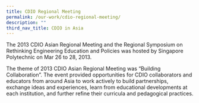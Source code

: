 ```yaml
---
title: CDIO Regional Meeting
permalink: /our-work/cdio-regional-meeting/
description: ""
third_nav_title: CDIO in Asia
---
```

The 2013 CDIO Asian Regional Meeting and the Regional Symposium on Rethinking Engineering Education and Policies was hosted by Singapore Polytechnic on Mar 26 to 28, 2013. 

The theme of 2013 CDIO Asian Regional Meeting was “Building Collaboration”. The event provided opportunities for CDIO collaborators and educators from around Asia to work actively to build partnerships, exchange ideas and experiences, learn from educational developments at each institution, and further refine their curricula and pedagogical practices.